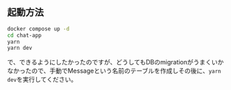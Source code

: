 ## 起動方法

```bash
docker compose up -d
cd chat-app
yarn
yarn dev
```

で、できるようにしたかったのですが、どうしてもDBのmigrationがうまくいかなかったので、手動でMessageという名前のテーブルを作成しその後に、`yarn dev`を実行してください。
